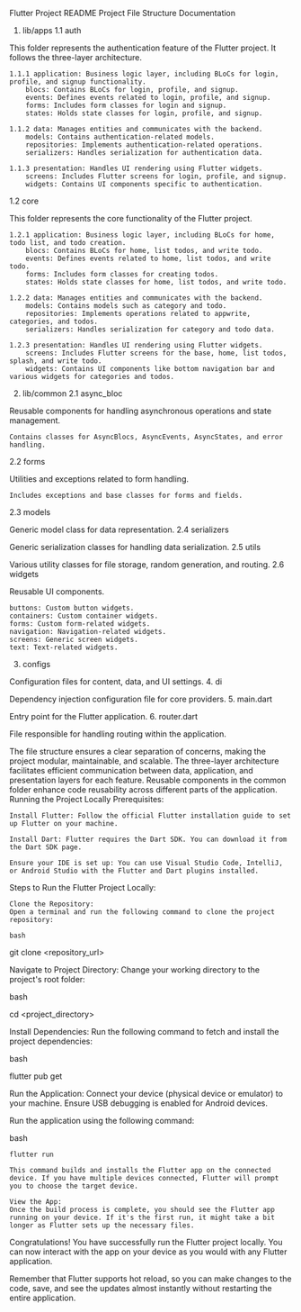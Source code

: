 Flutter Project README
Project File Structure Documentation
1. lib/apps
   1.1 auth

This folder represents the authentication feature of the Flutter project. It follows the three-layer architecture.

    1.1.1 application: Business logic layer, including BLoCs for login, profile, and signup functionality.
        blocs: Contains BLoCs for login, profile, and signup.
        events: Defines events related to login, profile, and signup.
        forms: Includes form classes for login and signup.
        states: Holds state classes for login, profile, and signup.

    1.1.2 data: Manages entities and communicates with the backend.
        models: Contains authentication-related models.
        repositories: Implements authentication-related operations.
        serializers: Handles serialization for authentication data.

    1.1.3 presentation: Handles UI rendering using Flutter widgets.
        screens: Includes Flutter screens for login, profile, and signup.
        widgets: Contains UI components specific to authentication.

1.2 core

This folder represents the core functionality of the Flutter project.

    1.2.1 application: Business logic layer, including BLoCs for home, todo list, and todo creation.
        blocs: Contains BLoCs for home, list todos, and write todo.
        events: Defines events related to home, list todos, and write todo.
        forms: Includes form classes for creating todos.
        states: Holds state classes for home, list todos, and write todo.

    1.2.2 data: Manages entities and communicates with the backend.
        models: Contains models such as category and todo.
        repositories: Implements operations related to appwrite, categories, and todos.
        serializers: Handles serialization for category and todo data.

    1.2.3 presentation: Handles UI rendering using Flutter widgets.
        screens: Includes Flutter screens for the base, home, list todos, splash, and write todo.
        widgets: Contains UI components like bottom navigation bar and various widgets for categories and todos.

2. lib/common
   2.1 async_bloc

Reusable components for handling asynchronous operations and state management.

    Contains classes for AsyncBlocs, AsyncEvents, AsyncStates, and error handling.

2.2 forms

Utilities and exceptions related to form handling.

    Includes exceptions and base classes for forms and fields.

2.3 models

Generic model class for data representation.
2.4 serializers

Generic serialization classes for handling data serialization.
2.5 utils

Various utility classes for file storage, random generation, and routing.
2.6 widgets

Reusable UI components.

    buttons: Custom button widgets.
    containers: Custom container widgets.
    forms: Custom form-related widgets.
    navigation: Navigation-related widgets.
    screens: Generic screen widgets.
    text: Text-related widgets.

3. configs

Configuration files for content, data, and UI settings.
4. di

Dependency injection configuration file for core providers.
5. main.dart

Entry point for the Flutter application.
6. router.dart

File responsible for handling routing within the application.

The file structure ensures a clear separation of concerns, making the project modular, maintainable, and scalable. The three-layer architecture facilitates efficient communication between data, application, and presentation layers for each feature. Reusable components in the common folder enhance code reusability across different parts of the application.
Running the Project Locally
Prerequisites:

    Install Flutter: Follow the official Flutter installation guide to set up Flutter on your machine.

    Install Dart: Flutter requires the Dart SDK. You can download it from the Dart SDK page.

    Ensure your IDE is set up: You can use Visual Studio Code, IntelliJ, or Android Studio with the Flutter and Dart plugins installed.

Steps to Run the Flutter Project Locally:

    Clone the Repository:
    Open a terminal and run the following command to clone the project repository:

    bash

git clone <repository_url>

Navigate to Project Directory:
Change your working directory to the project's root folder:

bash

cd <project_directory>

Install Dependencies:
Run the following command to fetch and install the project dependencies:

bash

flutter pub get

Run the Application:
Connect your device (physical device or emulator) to your machine. Ensure USB debugging is enabled for Android devices.

Run the application using the following command:

bash

    flutter run

    This command builds and installs the Flutter app on the connected device. If you have multiple devices connected, Flutter will prompt you to choose the target device.

    View the App:
    Once the build process is complete, you should see the Flutter app running on your device. If it's the first run, it might take a bit longer as Flutter sets up the necessary files.

Congratulations! You have successfully run the Flutter project locally. You can now interact with the app on your device as you would with any Flutter application.

Remember that Flutter supports hot reload, so you can make changes to the code, save, and see the updates almost instantly without restarting the entire application.